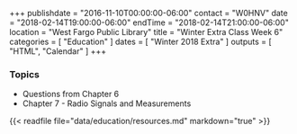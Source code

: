 +++
publishdate = "2016-11-10T00:00:00-06:00"
contact = "W0HNV"
date = "2018-02-14T19:00:00-06:00"
endTime = "2018-02-14T21:00:00-06:00"
location = "West Fargo Public Library"
title = "Winter Extra Class Week 6"
categories = [ "Education" ]
dates = [ "Winter 2018 Extra" ]
outputs = [ "HTML", "Calendar" ]
+++

### Topics

* Questions from Chapter 6
* Chapter 7 - Radio Signals and Measurements

{{< readfile file="data/education/resources.md" markdown="true" >}}
